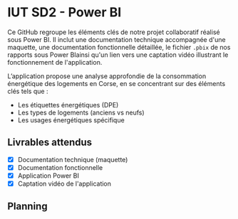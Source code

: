 # IUT SD2 - Power BI

Ce GitHub regroupe les éléments clés de notre projet collaboratif réalisé sous Power BI. Il inclut une documentation technique accompagnée d'une maquette, une documentation fonctionnelle détaillée, le fichier `.pbix` de nos rapports sous Power BIainsi qu'un lien vers une captation vidéo illustrant le fonctionnement de l'application.  

L’application propose une analyse approfondie de la consommation énergétique des logements en Corse, en se concentrant sur des éléments clés tels que :  
- Les étiquettes énergétiques (DPE)
- Les types de logements (anciens vs neufs)
- Les usages énergétiques spécifique


## Livrables attendus 

- [x] Documentation technique (maquette)
- [x] Documentation fonctionnelle
- [x] Application Power BI
- [x] Captation vidéo de l'application

## Planning

 
